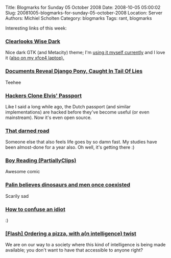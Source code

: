 Title: Blogmarks for Sunday 05 October 2008
Date: 2008-10-05 05:00:02
Slug: 20081005-blogmarks-for-sunday-05-october-2008
Location: Server
Authors: Michiel Scholten
Category: blogmarks
Tags: rant, blogmarks

<p>Interesting links of this week:</p>
<h3><a href="http://www.gnome-look.org/content/show.php?content=75417">Clearlooks Wise Dark</a></h3>
<p>Nice dark GTK (and Metacity) theme; I'm <a href="http://aquariusoft.org/gallery/v/screenies/linux/20080801_river.png.html">using it myself currently</a> and I love it (<a href="http://aquariusoft.org/gallery/v/screenies/linux/20080719-123808_galadriel_clearlooks_wise_dark.html">also on my xfce4 laptop).</p>
<h3><a href="http://hackety.org/2008/09/15/documentsRevealDjangoPonyTailOfLies.html">Documents Reveal Django Pony, Caught In Tail Of Lies</a></h3>
<p>Teehee</p>
<h3><a href="http://it.slashdot.org/article.pl?sid=08/10/02/0242214">Hackers Clone Elvis' Passport</a></h3>
<p>Like I said a long while ago, the Dutch passport (and similar implementations) are hacked before they've become useful (or even mainstream). Now it's even open source.</p>
<h3><a href="http://www.wilgje.net/that-darned-road">That darned road</a></h3>
<p>Someone else that also feels life goes by so damn fast. My studies have been almost-done for a year also. Oh well, it's getting there :)</p>
<h3><a href="http://www.partiallyclips.com/pclipslite.php?id=1023">Boy Reading (PartiallyClips)</a></h3>
<p>Awesome comic</p>
<h3><a href="http://www.boingboing.net/2008/09/30/palin-believes-dinos.html">Palin believes dinosaurs and men once coexisted</a></h3>
<p>Scarily sad</p>
<h3><a href="http://www.b3ta.com/links/How_to_confuse_an_idiot">How to confuse an idiot</a></h3>
<p>:)</p>
<h3><a href="http://www.aclu.org/pizza/images/screen.swf">[Flash] Ordering a pizza, with a(n intelligence) twist</a></h3>
<p>We are on our way to a society where this kind of intelligence is being made available; you don't want to have that accessible to anyone right?</p>
